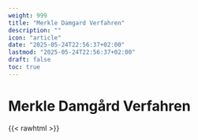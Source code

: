 ```yaml
---
weight: 999
title: "Merkle Damgard Verfahren"
description: ""
icon: "article"
date: "2025-05-24T22:56:37+02:00"
lastmod: "2025-05-24T22:56:37+02:00"
draft: false
toc: true
---
```


# Merkle Damgård Verfahren

{{< rawhtml >}}

<!DOCTYPE html>
<html lang="en">

<head>
    <meta charset="UTF-8">
    <title>Simple Calculator</title>
    <style>
        .merkle-damgard {
            font-family: Arial, sans-serif;
            padding: 20px;
            color: var(--doc-nav-title-link-color);
            background-color: #181921;
        }

        .merkle-damgard input,
        .merkle-damgard button {
            margin: 5px 0;
            padding: 8px;
        }

        .result {
            margin-top: 15px;
            font-weight: bold;
        }
        .iteration {
            margin-top: 15px;
            font-weight: bold;
            white-space: pre-wrap;
        }
    </style>
</head>

<body class="merkle-damgard">
    <h2>Merkle Damgård Verfahren</h2>
    <form id="calcForm">
        <label for="val1">'b' value:</label><br>
        <input type="number" id="val1" name="val1" value="2"><br>

        <label for="val2">'r' value:</label><br>
        <input type="number" id="val2" name="val2" value="4"><br>

        <label for="val3">Input 'x' (binary):</label><br>
        <input type="number" id="val3" name="val3" value="01010"><br>

        <label for="val4">Init value 'u':</label><br>
        <input type="number" id="val4" name="val4" value="10"><br>

        <button type="button" onclick="calculate()">Calc</button>
    </form>

    <div class="result" id="paddingResultField">After Padding: </div>
    <div class="iteration" id="iteration">Iteration: </div>
    <div class="result" id="result">Result: </div>

    <script>
        function calculate() {
            const b = parseInt(document.getElementById('val1').value) || 0;
            const r = parseInt(document.getElementById('val2').value) || 0;
            const input = document.getElementById('val3').value;
            const u = document.getElementById('val4').value;
            
            // Padding Verfahren
            const inputLength = input.length;
            console.log(`Input length: ${inputLength}`);
            let inputWithPadding = input + '1';
            const zeroPadding = (inputWithPadding.length + r) % b;
            let r_binary = inputLength.toString(2);
            while (r_binary.length < r) {
                r_binary = '0' + r_binary;
            }
            console.log(`r_binary: ${r_binary}`);
            console.log(`Zero padding needed: ${zeroPadding}`);
            const inputAfterPadding = `${input} 1${zeroPadding > 0 ? zeroPadding * '0' : ''} ${r_binary}`
            console.log(`tf expected: 01010 1 0101`);
            console.log(`tf: ${inputAfterPadding}`);

            document.getElementById('paddingResultField').textContent = 'After Padding: ' + inputAfterPadding;

            // Iterationsverfahren
            const inputAfterPadding_trimmed = inputAfterPadding.replace(/\s/g, '');
            const binaryBlocks = [];
            let i = 0;
            while (i < inputAfterPadding_trimmed.length) {
                binaryBlocks.push(inputAfterPadding_trimmed.slice(i, i + b));
                i = i+b;
            }
            console.log(`Binary blocks: ${binaryBlocks}`);

            
            let iterationText = 'Iteration: ';
            let startBlock = u;
            for(let i = 0; i < binaryBlocks.length; i++) {
                console.log(`Start value: ${startBlock}`);
                iterationText += `\nIteration ${i + 1}: ${startBlock} with block ${binaryBlocks[i]}`;

                const binaryBlock = binaryBlocks[i];
                const firstValue = startBlock.charAt(0) ^ startBlock.charAt(1)
                console.log(`${startBlock.charAt(0)} xor ${startBlock.charAt(1)}: ${firstValue}`);
                iterationText += `\n${startBlock.charAt(0)} xor ${startBlock.charAt(1)}: ${firstValue}`;

                const secondValue = binaryBlock.charAt(0) ^ binaryBlock.charAt(1)
                console.log(`${binaryBlock.charAt(0)} xor ${binaryBlock.charAt(1)}: ${secondValue}`);
                iterationText += `\n${binaryBlock.charAt(0)} xor ${binaryBlock.charAt(1)}: ${secondValue}`;

                startBlock = `${firstValue}${secondValue}`;
                console.log('---');
                iterationText += `\nConcatenated value: ${startBlock}\n---`;
            }
            console.log(`Final value: ${startBlock}`);
            iterationText += `\nFinal value: ${startBlock}`;

            document.getElementById('iteration').textContent = iterationText;
            document.getElementById('result').textContent = 'Result: ' + startBlock;
        }
    </script>
</body>

</html>

{{< /rawhtml >}}